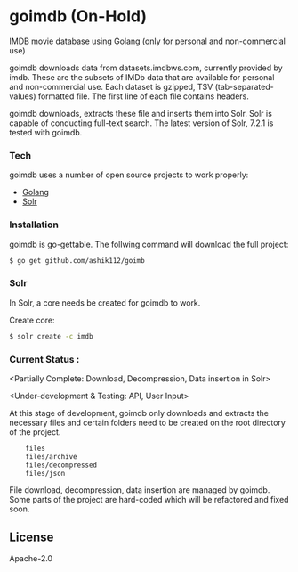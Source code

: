 # goimdb (On-Hold)
IMDB movie database using Golang (only for personal and non-commercial use)

goimdb downloads data from datasets.imdbws.com, currently provided by imdb. These are the subsets of IMDb data that are available for personal and non-commercial use. Each dataset is gzipped, TSV (tab-separated-values) formatted file. The first line of each file contains headers.

goimdb downloads, extracts these file and inserts them into  Solr. Solr is capable of conducting full-text search. The latest version of Solr, 7.2.1 is tested with goimdb.
### Tech
goimdb uses a number of open source projects to work properly:

* [Golang] 
* [Solr] 

### Installation
goimdb is go-gettable. The follwing command will download the full project:

```sh
$ go get github.com/ashik112/goimb
```

### Solr
In Solr, a core needs be created for goimdb to work.

Create core:
```sh
$ solr create -c imdb
```

### Current Status :

<Partially Complete: Download, Decompression, Data insertion in Solr> 

<Under-development & Testing: API, User Input>

At this stage of development, goimdb only downloads and extracts the necessary files and certain folders need to be created on the root directory of the project.

```sh
    files
    files/archive
    files/decompressed
    files/json
```
File download, decompression, data insertion are managed by goimdb. Some parts of the project are hard-coded which will be refactored and fixed soon.

License
----
Apache-2.0

[//]: # 
   [Golang]: <https://golang.org/>
   [Solr]: <http://lucene.apache.org/solr/>
